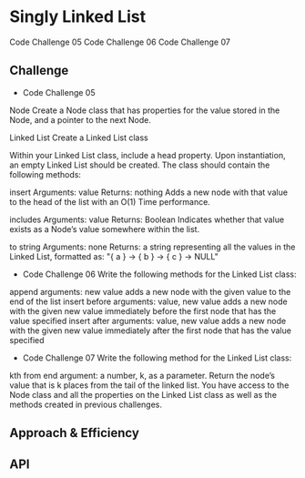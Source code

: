 # Singly Linked List
<!-- Short summary or background information -->
Code Challenge 05
Code Challenge 06
Code Challenge 07
## Challenge
<!-- Description of the challenge -->
* Code Challenge 05

Node
    Create a Node class that has properties for the value stored in the Node, and a pointer to the next Node.

Linked List
    Create a Linked List class

Within your Linked List class, include a head property.
Upon instantiation, an empty Linked List should be created.
The class should contain the following methods:

insert
    Arguments: value
    Returns: nothing
    Adds a new node with that value to the head of the list with an O(1) Time performance.

includes
    Arguments: value
    Returns: Boolean
    Indicates whether that value exists as a Node’s value somewhere within the list.

to string
    Arguments: none
    Returns: a string representing all the values in the Linked List, formatted as:
        "{ a } -> { b } -> { c } -> NULL"

* Code Challenge 06
Write the following methods for the Linked List class:

append
    arguments: new value
    adds a new node with the given value to the end of the list
insert before
    arguments: value, new value
    adds a new node with the given new value immediately before the first node that has the value specified
insert after
    arguments: value, new value
    adds a new node with the given new value immediately after the first node that has the value specified

* Code Challenge 07
Write the following method for the Linked List class:

kth from end
    argument: a number, k, as a parameter.
    Return the node’s value that is k places from the tail of the linked list.
    You have access to the Node class and all the properties on the Linked List class as well as the methods created in previous challenges.
## Approach & Efficiency
<!-- What approach did you take? Why? What is the Big O space/time for this approach? -->

## API
<!-- Description of each method publicly available to your Linked List -->
